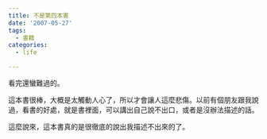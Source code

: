 ```yaml
---
title: 不是第四本書
date: '2007-05-27'
tags:
  - 書籍
categories:
  - life

---
```

看完還蠻難過的。  
  
這本書很棒，大概是太觸動人心了，所以才會讓人這麼悲傷。以前有個朋友跟我說過，看書的好處，就是書裡面，可以講出自己說不出口，或者是沒辦法描述的話。  
  
這麼說來，這本書真的是很徹底的說出我描述不出來的了。